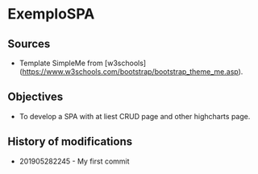 ﻿# ExemploSPA
 
## Sources

* Template SimpleMe from [w3schools] (https://www.w3schools.com/bootstrap/bootstrap_theme_me.asp).

## Objectives

* To develop a SPA with at liest CRUD page and other highcharts page.

## History of modifications

* 201905282245 - My first commit
